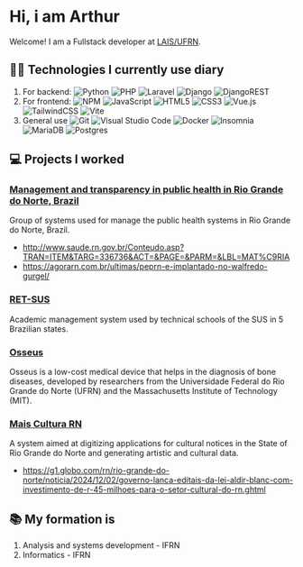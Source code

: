# Hi, i am Arthur
Welcome! I am a Fullstack developer at [LAIS/UFRN](https://lais.huol.ufrn.br/).

## 👨‍💻 Technologies I currently use diary
1. For backend: 
![Python](https://img.shields.io/badge/python-3670A0?style=for-the-badge&logo=python&logoColor=ffdd54)
![PHP](https://img.shields.io/badge/php-%23777BB4.svg?style=for-the-badge&logo=php&logoColor=white)
![Laravel](https://img.shields.io/badge/laravel-%23FF2D20.svg?style=for-the-badge&logo=laravel&logoColor=white)
![Django](https://img.shields.io/badge/django-%23092E20.svg?style=for-the-badge&logo=django&logoColor=white)
![DjangoREST](https://img.shields.io/badge/DJANGO-REST-ff1709?style=for-the-badge&logo=django&logoColor=white&color=ff1709&labelColor=gray)
2. For frontend:
![NPM](https://img.shields.io/badge/NPM-%23CB3837.svg?style=for-the-badge&logo=npm&logoColor=white)
![JavaScript](https://img.shields.io/badge/javascript-%23323330.svg?style=for-the-badge&logo=javascript&logoColor=%23F7DF1E)
![HTML5](https://img.shields.io/badge/html5-%23E34F26.svg?style=for-the-badge&logo=html5&logoColor=white)
![CSS3](https://img.shields.io/badge/css3-%231572B6.svg?style=for-the-badge&logo=css3&logoColor=white)
![Vue.js](https://img.shields.io/badge/vuejs-%2335495e.svg?style=for-the-badge&logo=vuedotjs&logoColor=%234FC08D)
![TailwindCSS](https://img.shields.io/badge/tailwindcss-%2338B2AC.svg?style=for-the-badge&logo=tailwind-css&logoColor=white)
![Vite](https://img.shields.io/badge/vite-%23646CFF.svg?style=for-the-badge&logo=vite&logoColor=white)
3. General use
![Git](https://img.shields.io/badge/git-%23F05033.svg?style=for-the-badge&logo=git&logoColor=white)
![Visual Studio Code](https://img.shields.io/badge/Visual%20Studio%20Code-0078d7.svg?style=for-the-badge&logo=visual-studio-code&logoColor=white)
![Docker](https://img.shields.io/badge/docker-%230db7ed.svg?style=for-the-badge&logo=docker&logoColor=white)
![Insomnia](https://img.shields.io/badge/Insomnia-black?style=for-the-badge&logo=insomnia&logoColor=5849BE)
![MariaDB](https://img.shields.io/badge/MariaDB-003545?style=for-the-badge&logo=mariadb&logoColor=white)
![Postgres](https://img.shields.io/badge/postgres-%23316192.svg?style=for-the-badge&logo=postgresql&logoColor=white)

## 💻 Projects I worked
### [Management and transparency in public health in Rio Grande do Norte, Brazil](https://lais.huol.ufrn.br/sesap-rn-e-lais-ufrn-discutem-andamento-de-projeto-de-gestao-e-transparencia-na-saude-publica/)
Group of systems used for manage the public health systems in Rio Grande do Norte, Brazil.

* http://www.saude.rn.gov.br/Conteudo.asp?TRAN=ITEM&TARG=336736&ACT=&PAGE=&PARM=&LBL=MAT%C9RIA
* https://agorarn.com.br/ultimas/peprn-e-implantado-no-walfredo-gurgel/
  
### [RET-SUS](https://retsus.ufrn.br/login)
Academic management system used by technical schools of the SUS in 5 Brazilian states.
### [Osseus](https://lais.huol.ufrn.br/?projetos=osseus)
Osseus is a low-cost medical device that helps in the diagnosis of bone diseases, developed by researchers from the Universidade Federal do Rio Grande do Norte (UFRN) and the Massachusetts Institute of Technology (MIT).
### [Mais Cultura RN](https://maiscultura.rn.gov.br/)
A system aimed at digitizing applications for cultural notices in the State of Rio Grande do Norte and generating artistic and cultural data.

* https://g1.globo.com/rn/rio-grande-do-norte/noticia/2024/12/02/governo-lanca-editais-da-lei-aldir-blanc-com-investimento-de-r-45-milhoes-para-o-setor-cultural-do-rn.ghtml
## 📚 My formation is
1. Analysis and systems development - IFRN
2. Informatics - IFRN
